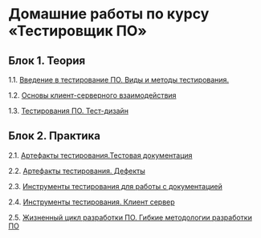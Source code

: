 # Домашние работы по курсу «Тестировщик ПО»

## Блок 1. Теория

1.1. [Введение в тестирование ПО. Виды и методы тестирования.](https://github.com/artmaxst/iqa-homeworks1/tree/main)

1.2. [Основы клиент-серверного взаимодействия](https://github.com/artmaxst/iqa-homeworks2/blob/main/README.md)

1.3. [Тестирования ПО. Тест-дизайн](https://github.com/artmaxst/iqa-homeworks3/blob/main/README.md)

## Блок 2. Практика

2.1. [Артефакты тестирования.Тестовая документация](https://github.com/artmaxst/iqa-homeworks5/blob/main/README.md)

2.2. [Артефакты тестирования. Дефекты](https://github.com/artmaxst/iqa-homeworks4)

2.3. [Инструменты тестирования для работы с документацией](https://github.com/artmaxst/iqa-homeworks6/blob/main/README.md)

2.4. [Инструменты тестирования. Клиент сервер](./drf/1.2-requests-templates)

2.5. [Жизненный цикл разработки ПО. Гибкие методологии разработки ПО](https://github.com/artmaxst/iqa-homeworks7/blob/main/README.md)

